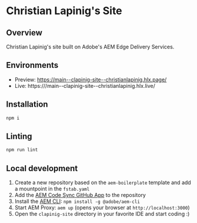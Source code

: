 # Christian Lapinig's Site

## Overview
Christian Lapinig's site built on Adobe's AEM Edge Delivery Services.

## Environments
- Preview: https://main--clapinig-site--christianlapinig.hlx.page/
- Live: https:///main--clapinig-site--christianlapinig.hlx.live/

## Installation

```sh
npm i
```

## Linting

```sh
npm run lint
```

## Local development

1. Create a new repository based on the `aem-boilerplate` template and add a mountpoint in the `fstab.yaml`
1. Add the [AEM Code Sync GitHub App](https://github.com/apps/aem-code-sync) to the repository
1. Install the [AEM CLI](https://github.com/adobe/aem-cli): `npm install -g @adobe/aem-cli`
1. Start AEM Proxy: `aem up` (opens your browser at `http://localhost:3000`)
1. Open the `clapinig-site` directory in your favorite IDE and start coding :)

